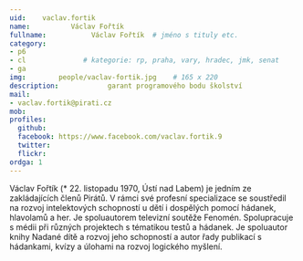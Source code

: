 ```yaml
---
uid: 	vaclav.fortik
name:          Václav Fořtík
fullname: 			Václav Fořtík  # jméno s tituly etc.
category:       
- p6
- cl              # kategorie: rp, praha, vary, hradec, jmk, senat
- ga
img: 		people/vaclav-fortik.jpg    # 165 x 220
description: 			garant programového bodu školství             	        			# kratký popis, max 160 znaků
mail:
- vaclav.fortik@pirati.cz
mob: 				
profiles:
  github: 
  facebook: https://www.facebook.com/vaclav.fortik.9
  twitter: 
  flickr: 
ordga: 1
---
```


Václav Fořtík (* 22. listopadu 1970, Ústí nad Labem) je jedním ze zakládajících členů Pirátů. V rámci své profesní specializace se soustředil na rozvoj intelektových schopností u dětí i dospělých pomocí hádanek, hlavolamů a her. Je spoluautorem televizní soutěže Fenomén. Spolupracuje s médii při různých projektech s tématikou testů a hádanek. Je spoluautor knihy Nadané dítě a rozvoj jeho schopností a autor řady publikací s hádankami, kvízy a úlohami na rozvoj logického myšlení. 
